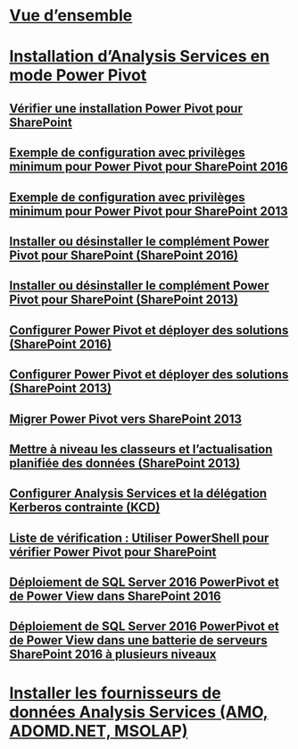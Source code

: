 # [Vue d’ensemble](install-analysis-services.md)  
# [Installation d’Analysis Services en mode Power Pivot](install-analysis-services-in-power-pivot-mode.md)  
## [Vérifier une installation Power Pivot pour SharePoint](verify-a-power-pivot-for-sharepoint-installation.md)  
## [Exemple de configuration avec privilèges minimum pour Power Pivot pour SharePoint 2016](power-pivot-minimum-privilege-example-sharepoint-2016.md)  
## [Exemple de configuration avec privilèges minimum pour Power Pivot pour SharePoint 2013](power-pivot-minimum-privilege-example-sharepoint-2013.md)  
## [Installer ou désinstaller le complément Power Pivot pour SharePoint (SharePoint 2016)](install-or-uninstall-the-power-pivot-for-sharepoint-add-in-sharepoint-2016.md)  
## [Installer ou désinstaller le complément Power Pivot pour SharePoint (SharePoint 2013)](install-or-uninstall-the-power-pivot-for-sharepoint-add-in-sharepoint-2013.md)  
## [Configurer Power Pivot et déployer des solutions (SharePoint 2016)](configure-power-pivot-and-deploy-solutions-sharepoint-2016.md)  
## [Configurer Power Pivot et déployer des solutions (SharePoint 2013)](configure-power-pivot-and-deploy-solutions-sharepoint-2013.md)  
## [Migrer Power Pivot vers SharePoint 2013](migrate-power-pivot-to-sharepoint-2013.md)  
## [Mettre à niveau les classeurs et l’actualisation planifiée des données (SharePoint 2013)](upgrade-workbooks-and-scheduled-data-refresh-sharepoint-2013.md)  
## [Configurer Analysis Services et la délégation Kerberos contrainte (KCD)](configure-analysis-services-and-kerberos-constrained-delegation-kcd.md)  
## [Liste de vérification : Utiliser PowerShell pour vérifier Power Pivot pour SharePoint](checklist-use-powershell-to-verify-power-pivot-for-sharepoint.md)  
## [Déploiement de SQL Server 2016 PowerPivot et de Power View dans SharePoint 2016](deploying-sql-server-2016-powerpivot-and-power-view-in-sharepoint-2016.md)  
## [Déploiement de SQL Server 2016 PowerPivot et de Power View dans une batterie de serveurs SharePoint 2016 à plusieurs niveaux](deploy-powerpivot-and-power-view-multi-tier-sharepoint-2016-farm.md)  
# [Installer les fournisseurs de données Analysis Services (AMO, ADOMD.NET, MSOLAP)](install-analysis-services-data-providers-amo-adomd-net-msolap.md)  
